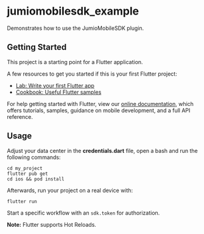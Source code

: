 # jumiomobilesdk_example

Demonstrates how to use the JumioMobileSDK plugin.

## Getting Started

This project is a starting point for a Flutter application.

A few resources to get you started if this is your first Flutter project:

- [Lab: Write your first Flutter app](https://flutter.dev/docs/get-started/codelab)
- [Cookbook: Useful Flutter samples](https://flutter.dev/docs/cookbook)

For help getting started with Flutter, view our
[online documentation](https://flutter.dev/docs), which offers tutorials,
samples, guidance on mobile development, and a full API reference.

## Usage
Adjust your data center in the **credentials.dart** file, open a bash and run the following commands:
```
cd my_project
flutter pub get
cd ios && pod install
```
Afterwards, run your project on a real device with:
```
flutter run
```

Start a specific workflow with an `sdk.token` for authorization. 

__Note:__ Flutter supports Hot Reloads.
